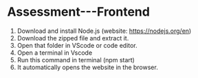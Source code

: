 # Assessment---Frontend

1) Download and install Node.js (website: https://nodejs.org/en)
2) Download the zipped file and extract it.
3) Open that folder in VScode or code editor.
4) Open a terminal in Vscode
5) Run this command in terminal (npm start)
6) It automatically opens the website in the browser.
